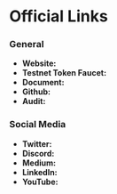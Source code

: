 # Official Links

### General <a href="#general" id="general"></a>

* **Website:**
* **Testnet Token Faucet:**
* **Document:**
* **Github:**
* **Audit:**

### Social Media <a href="#social-media" id="social-media"></a>

* **Twitter:**
* **Discord:**
* **Medium:**
* **LinkedIn:**
* **YouTube:**
